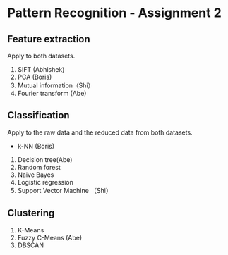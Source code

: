 # Pattern Recognition - Assignment 2

## Feature extraction
Apply to both datasets.

1. SIFT (Abhishek)
2. PCA (Boris)
3. Mutual information（Shi）
4. Fourier transform (Abe)

## Classification
Apply to the raw data and the reduced data from both datasets.

- k-NN (Boris)

1. Decision tree(Abe)
2. Random forest
3. Naive Bayes
4. Logistic regression
5. Support Vector Machine （Shi）

## Clustering
1. K-Means
2. Fuzzy C-Means (Abe)
3. DBSCAN
